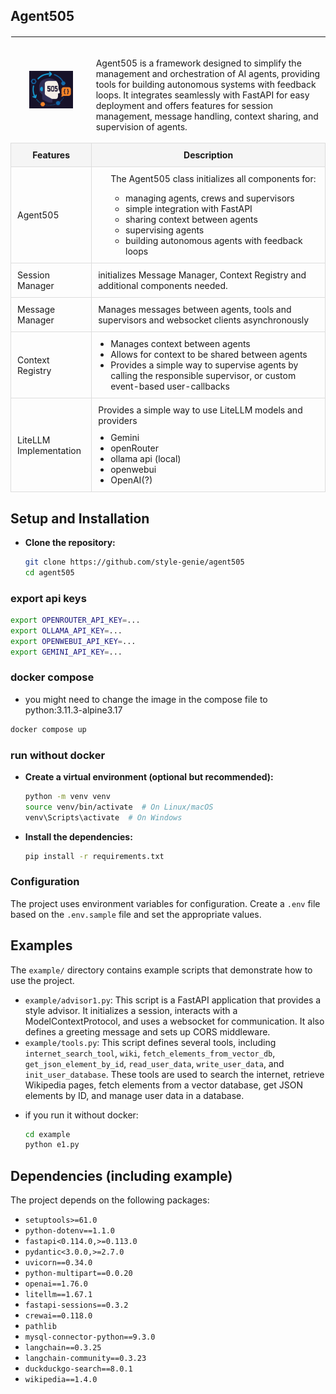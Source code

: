 <!DOCTYPE html>
<html>
<head>
</head>
<body>
<table style="width: 100%; border-collapse: collapse; margin: 20px 0;">
     <tr>
     <td>
          <div  align="center">
          <img src="https://github.com/style-genie/agent505/blob/main/docs/agent505_logo2.png?raw=true" align="center" alt="Agent505 Logo" style="width: 70px; height: auto;">
          </div>
     </td>
     <td> <img width=800/>
          <p>Agent505 is a framework designed to simplify the management and orchestration of AI agents, providing tools for building autonomous systems with feedback loops. It integrates seamlessly with FastAPI for easy deployment and offers features for session management, message handling, context sharing, and supervision of agents.</p>
     </td>
</tr>
     <tr>
<h2>Agent505</h2>
</tr>
     <tr>
        <th style="padding: 10px; background-color: #f5f5f5; border: 1px solid #ddd;">Features</th>
        <th style="padding: 10px; background-color: #f5f5f5; border: 1px solid #ddd;">Description</th>
    </tr>
    <tr>
        <td style="padding: 10px; border: 1px solid #ddd;">Agent505</td>
        <td style="padding: 10px; border: 1px solid #ddd;">
            <ul style="margin: 0; padding-left: 20px;">
The Agent505 class initializes all components for:<ul>
                <li>managing agents, crews and supervisors</li>
                <li>simple integration with FastAPI</li>
                <li>sharing context between agents</li>
                <li>supervising agents</li>
                <li>building autonomous agents with feedback loops</li>
                </ul>
            </ul>
        </td>
    </tr>
    <tr>
        <td style="padding: 10px; border: 1px solid #ddd;">Session Manager</td>
        <td style="padding: 10px; border: 1px solid #ddd;">initializes Message Manager, Context Registry and additional components needed.</td>
    </tr>
    <tr>
        <td style="padding: 10px; border: 1px solid #ddd;">Message Manager</td>
        <td style="padding: 10px; border: 1px solid #ddd;">Manages messages between agents, tools and supervisors and websocket clients asynchronously</td>
    </tr>
    <tr>
        <td style="padding: 10px; border: 1px solid #ddd;">Context Registry</td>
        <td style="padding: 10px; border: 1px solid #ddd;">
            <ul style="margin: 0; padding-left: 20px;">
                <li>Manages context between agents</li>
                <li>Allows for context to be shared between agents</li>
                <li>Provides a simple way to supervise agents by calling the responsible supervisor, or custom event-based user-callbacks</li>
            </ul>
        </td>
    </tr>
    <tr>
        <td style="padding: 10px; border: 1px solid #ddd;">LiteLLM Implementation</td>
        <td style="padding: 10px; border: 1px solid #ddd;">
            Provides a simple way to use LiteLLM models and providers
            <ul style="margin: 10px 0 0 20px; padding-left: 0;">
                <li>Gemini</li>
                <li>openRouter</li>
                <li>ollama api (local)</li>
                <li>openwebui</li>
                <li>OpenAI(?)</li>
            </ul>
        </td>
    </tr>
</table>
</body>
</html>


## Setup and Installation

-  **Clone the repository:**

    ```bash
    git clone https://github.com/style-genie/agent505
    cd agent505
    ```
### export api keys
```bash
export OPENROUTER_API_KEY=...
export OLLAMA_API_KEY=...
export OPENWEBUI_API_KEY=...
export GEMINI_API_KEY=...
```
### docker compose
- you might need to change the image in the compose file to python:3.11.3-alpine3.17
```bash
docker compose up 
```

### run without docker
-  **Create a virtual environment (optional but recommended):**

    ```bash
    python -m venv venv
    source venv/bin/activate  # On Linux/macOS
    venv\Scripts\activate  # On Windows
    ```

-  **Install the dependencies:**

    ```bash
    pip install -r requirements.txt
    ```

### Configuration
The project uses environment variables for configuration. Create a `.env` file based on the `.env.sample` file and set the appropriate values.

## Examples
The `example/` directory contains example scripts that demonstrate how to use the project.

*   `example/advisor1.py`: This script is a FastAPI application that provides a style advisor. It initializes a session, interacts with a ModelContextProtocol, and uses a websocket for communication. It also defines a greeting message and sets up CORS middleware.
*   `example/tools.py`: This script defines several tools, including `internet_search_tool`, `wiki`, `fetch_elements_from_vector_db`, `get_json_element_by_id`, `read_user_data`, `write_user_data`, and `init_user_database`. These tools are used to search the internet, retrieve Wikipedia pages, fetch elements from a vector database, get JSON elements by ID, and manage user data in a database.

- if you run it without docker:

     ```bash
     cd example
     python e1.py
     ```


## Dependencies (including example)

The project depends on the following packages:

*   `setuptools>=61.0`
*   `python-dotenv==1.1.0`
*   `fastapi<0.114.0,>=0.113.0`
*   `pydantic<3.0.0,>=2.7.0`
*   `uvicorn==0.34.0`
*   `python-multipart==0.0.20`
*   `openai==1.76.0`
*   `litellm==1.67.1`
*   `fastapi-sessions==0.3.2`
*   `crewai==0.118.0`
*   `pathlib`
*   `mysql-connector-python==9.3.0`
*   `langchain==0.3.25`
*   `langchain-community==0.3.23`
*   `duckduckgo-search==8.0.1`
*   `wikipedia==1.4.0`
